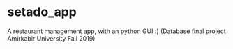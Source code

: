 # setado_app
A restaurant management app, with an python GUI :) (Database final project Amirkabir University Fall 2019)
